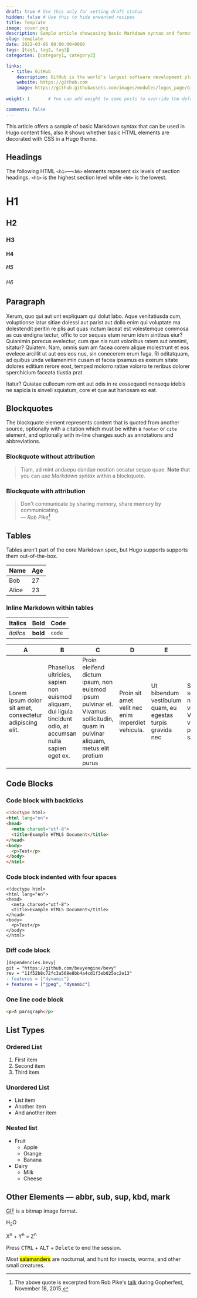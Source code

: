 ```yaml
---
draft: true # Use this only for setting draft status
hidden: false # Use this to hide unwanted recipes
title: Template
image: cover.png
description: Sample article showcasing basic Markdown syntax and formatting for HTML elements.
slug: template
date: 2022-03-06 00:00:00+0000
tags: [tag1, tag2, tag3]
categories: [category1, category2]

links:
  - title: GitHub
    description: GitHub is the world's largest software development platform.
    website: https://github.com
    image: https://github.githubassets.com/images/modules/logos_page/GitHub-Mark.png
    
weight: 1       # You can add weight to some posts to override the default sorting (date descending)

comments: false
---
```


This article offers a sample of basic Markdown syntax that can be used in Hugo content files, also it shows whether basic HTML elements are decorated with CSS in a Hugo theme.

<!--more-->

## Headings

The following HTML `<h1>`—`<h6>` elements represent six levels of section headings. `<h1>` is the highest section level while `<h6>` is the lowest.

# H1
## H2
### H3
#### H4
##### H5
###### H6

## Paragraph

Xerum, quo qui aut unt expliquam qui dolut labo. Aque venitatiusda cum, voluptionse latur sitiae dolessi aut parist aut dollo enim qui voluptate ma dolestendit peritin re plis aut quas inctum laceat est volestemque commosa as cus endigna tectur, offic to cor sequas etum rerum idem sintibus eiur? Quianimin porecus evelectur, cum que nis nust voloribus ratem aut omnimi, sitatur? Quiatem. Nam, omnis sum am facea corem alique molestrunt et eos evelece arcillit ut aut eos eos nus, sin conecerem erum fuga. Ri oditatquam, ad quibus unda veliamenimin cusam et facea ipsamus es exerum sitate dolores editium rerore eost, temped molorro ratiae volorro te reribus dolorer sperchicium faceata tiustia prat.

Itatur? Quiatae cullecum rem ent aut odis in re eossequodi nonsequ idebis ne sapicia is sinveli squiatum, core et que aut hariosam ex eat.

## Blockquotes

The blockquote element represents content that is quoted from another source, optionally with a citation which must be within a `footer` or `cite` element, and optionally with in-line changes such as annotations and abbreviations.

### Blockquote without attribution

> Tiam, ad mint andaepu dandae nostion secatur sequo quae.
> **Note** that you can use *Markdown syntax* within a blockquote.

### Blockquote with attribution

> Don't communicate by sharing memory, share memory by communicating.<br>
> — <cite>Rob Pike[^1]</cite>

[^1]: The above quote is excerpted from Rob Pike's [talk](https://www.youtube.com/watch?v=PAAkCSZUG1c) during Gopherfest, November 18, 2015.

## Tables

Tables aren't part of the core Markdown spec, but Hugo supports supports them out-of-the-box.

   Name | Age
--------|------
    Bob | 27
  Alice | 23

### Inline Markdown within tables

| Italics   | Bold     | Code   |
| --------  | -------- | ------ |
| *italics* | **bold** | `code` |

| A                                                        | B                                                                                                             | C                                                                                                                                    | D                                                 | E                                                          | F                                                                    |
|----------------------------------------------------------|---------------------------------------------------------------------------------------------------------------|--------------------------------------------------------------------------------------------------------------------------------------|---------------------------------------------------|------------------------------------------------------------|----------------------------------------------------------------------|
| Lorem ipsum dolor sit amet, consectetur adipiscing elit. | Phasellus ultricies, sapien non euismod aliquam, dui ligula tincidunt odio, at accumsan nulla sapien eget ex. | Proin eleifend dictum ipsum, non euismod ipsum pulvinar et. Vivamus sollicitudin, quam in pulvinar aliquam, metus elit pretium purus | Proin sit amet velit nec enim imperdiet vehicula. | Ut bibendum vestibulum quam, eu egestas turpis gravida nec | Sed scelerisque nec turpis vel viverra. Vivamus vitae pretium sapien |

## Code Blocks
### Code block with backticks

```html
<!doctype html>
<html lang="en">
<head>
  <meta charset="utf-8">
  <title>Example HTML5 Document</title>
</head>
<body>
  <p>Test</p>
</body>
</html>
```

### Code block indented with four spaces

    <!doctype html>
    <html lang="en">
    <head>
      <meta charset="utf-8">
      <title>Example HTML5 Document</title>
    </head>
    <body>
      <p>Test</p>
    </body>
    </html>

### Diff code block

```diff
[dependencies.bevy]
git = "https://github.com/bevyengine/bevy"
rev = "11f52b8c72fc3a568e8bb4a4cd1f3eb025ac2e13"
- features = ["dynamic"]
+ features = ["jpeg", "dynamic"]
```

### One line code block

```html
<p>A paragraph</p>
```

## List Types

### Ordered List

1. First item
2. Second item
3. Third item

### Unordered List

* List item
* Another item
* And another item

### Nested list

* Fruit
  * Apple
  * Orange
  * Banana
* Dairy
  * Milk
  * Cheese

## Other Elements — abbr, sub, sup, kbd, mark

<abbr title="Graphics Interchange Format">GIF</abbr> is a bitmap image format.

H<sub>2</sub>O

X<sup>n</sup> + Y<sup>n</sup> = Z<sup>n</sup>

Press <kbd>CTRL</kbd> + <kbd>ALT</kbd> + <kbd>Delete</kbd> to end the session.

Most <mark>salamanders</mark> are nocturnal, and hunt for insects, worms, and other small creatures.